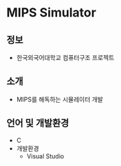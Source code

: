 # MIPS Simulator

## 정보
 - 한국외국어대학교 컴퓨터구조 프로젝트
## 소개
 - MIPS를 해독하는 시뮬레이터 개발
## 언어 및 개발환경
 - C
 - 개발환경
   - Visual Studio
